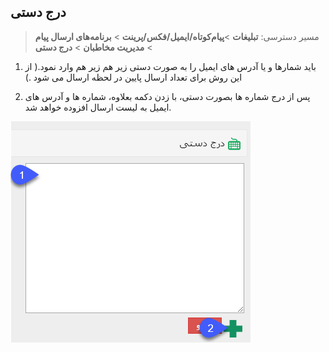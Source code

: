 ﻿## درج دستی

> مسیر دسترسی:  **تبلیغات** >**پیام‌کوتاه/ایمیل/فکس/پرینت** > **برنامه‌های ارسال پیام** > **مدیریت مخاطبان** > **درج دستی** 

1. باید شمارها و یا آدرس های ایمیل را به صورت دستی زیر هم زیر هم وارد نمود.( از  این روش برای تعداد ارسال پایین در لحظه ارسال می شود .)

2. پس از درج شماره ها بصورت دستی، با زدن دکمه بعلاوه، شماره ها و آدرس های ایمیل به لیست ارسال افزوده خواهد شد.

![](advertise-Step3SelectAudiences-bank7.png)


